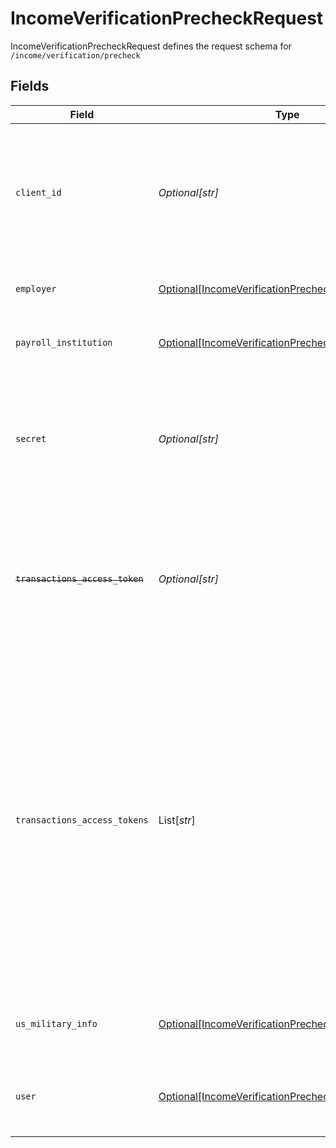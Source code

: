 # IncomeVerificationPrecheckRequest

IncomeVerificationPrecheckRequest defines the request schema for `/income/verification/precheck`


## Fields

| Field                                                                                                                                                                                                                                                                                                                   | Type                                                                                                                                                                                                                                                                                                                    | Required                                                                                                                                                                                                                                                                                                                | Description                                                                                                                                                                                                                                                                                                             |
| ----------------------------------------------------------------------------------------------------------------------------------------------------------------------------------------------------------------------------------------------------------------------------------------------------------------------- | ----------------------------------------------------------------------------------------------------------------------------------------------------------------------------------------------------------------------------------------------------------------------------------------------------------------------- | ----------------------------------------------------------------------------------------------------------------------------------------------------------------------------------------------------------------------------------------------------------------------------------------------------------------------- | ----------------------------------------------------------------------------------------------------------------------------------------------------------------------------------------------------------------------------------------------------------------------------------------------------------------------- |
| `client_id`                                                                                                                                                                                                                                                                                                             | *Optional[str]*                                                                                                                                                                                                                                                                                                         | :heavy_minus_sign:                                                                                                                                                                                                                                                                                                      | Your Plaid API `client_id`. The `client_id` is required and may be provided either in the `PLAID-CLIENT-ID` header or as part of a request body.                                                                                                                                                                        |
| `employer`                                                                                                                                                                                                                                                                                                              | [Optional[IncomeVerificationPrecheckEmployer]](../../models/shared/incomeverificationprecheckemployer.md)                                                                                                                                                                                                               | :heavy_minus_sign:                                                                                                                                                                                                                                                                                                      | Information about the end user's employer                                                                                                                                                                                                                                                                               |
| `payroll_institution`                                                                                                                                                                                                                                                                                                   | [Optional[IncomeVerificationPrecheckPayrollInstitution]](../../models/shared/incomeverificationprecheckpayrollinstitution.md)                                                                                                                                                                                           | :heavy_minus_sign:                                                                                                                                                                                                                                                                                                      | Information about the end user's payroll institution                                                                                                                                                                                                                                                                    |
| `secret`                                                                                                                                                                                                                                                                                                                | *Optional[str]*                                                                                                                                                                                                                                                                                                         | :heavy_minus_sign:                                                                                                                                                                                                                                                                                                      | Your Plaid API `secret`. The `secret` is required and may be provided either in the `PLAID-SECRET` header or as part of a request body.                                                                                                                                                                                 |
| ~~`transactions_access_token`~~                                                                                                                                                                                                                                                                                         | *Optional[str]*                                                                                                                                                                                                                                                                                                         | :heavy_minus_sign:                                                                                                                                                                                                                                                                                                      | : warning: ** DEPRECATED **: This will be removed in a future release, please migrate away from it as soon as possible.                                                                                                                                                                                                 |
| `transactions_access_tokens`                                                                                                                                                                                                                                                                                            | List[*str*]                                                                                                                                                                                                                                                                                                             | :heavy_minus_sign:                                                                                                                                                                                                                                                                                                      | An array of access tokens corresponding to Items belonging to the user whose eligibility is being checked. Note that if the Items specified here are not already initialized with `transactions`, providing them in this field will cause these Items to be initialized with (and billed for) the Transactions product. |
| `us_military_info`                                                                                                                                                                                                                                                                                                      | [Optional[IncomeVerificationPrecheckMilitaryInfo]](../../models/shared/incomeverificationprecheckmilitaryinfo.md)                                                                                                                                                                                                       | :heavy_minus_sign:                                                                                                                                                                                                                                                                                                      | Data about military info in the income verification precheck.                                                                                                                                                                                                                                                           |
| `user`                                                                                                                                                                                                                                                                                                                  | [Optional[IncomeVerificationPrecheckUser]](../../models/shared/incomeverificationprecheckuser.md)                                                                                                                                                                                                                       | :heavy_minus_sign:                                                                                                                                                                                                                                                                                                      | Information about the user whose eligibility is being evaluated.                                                                                                                                                                                                                                                        |